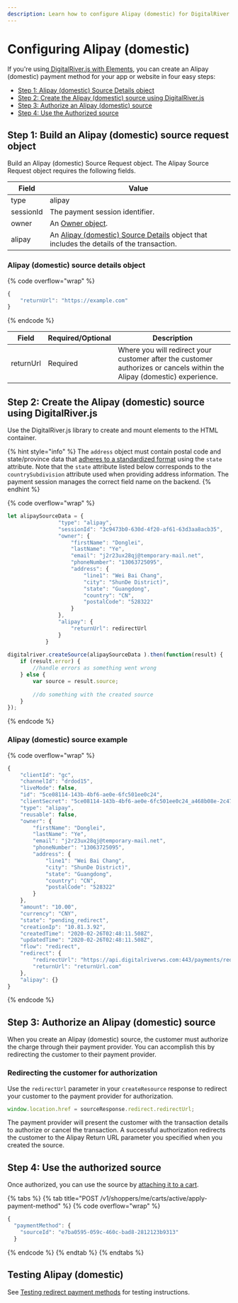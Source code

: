 ```yaml
---
description: Learn how to configure Alipay (domestic) for DigitalRiver.js with Elements
---
```


# Configuring Alipay (domestic)

If you're using[ DigitalRiver.js with Elements](../), you can create an Alipay (domestic) payment method for your app or website in four easy steps:

* [Step 1: Alipay (domestic) Source Details object](alipay.md#step-1-build-an-alipay-domestic-source-request-object)
* [Step 2: Create the Alipay (domestic) source using DigitalRiver.js](alipay.md#step-2-create-the-alipay-domestic-source-using-digitalriver.js)
* [Step 3: Authorize an Alipay (domestic) source](alipay.md#step-3-authorize-an-alipay-domestic-source)
* [Step 4: Use the Authorized source](alipay.md#step-4-use-the-authorized-source)

## Step 1: Build an Alipay (domestic) source request object

Build an Alipay (domestic) Source Request object. The Alipay Source Request object requires the following fields.

| Field     | Value                                                                                                                                       |
| --------- | ------------------------------------------------------------------------------------------------------------------------------------------- |
| type      | alipay                                                                                                                                      |
| sessionId | The payment session identifier.                                                                                                             |
| owner     | An [Owner object](common-payment-objects.md#owner-object).                                                                                  |
| alipay    | An [Alipay (domestic) Source Details](alipay.md#alipay-domestic-source-details-object) object that includes the details of the transaction. |

### Alipay (domestic) source details object

{% code overflow="wrap" %}
```javascript
{
    "returnUrl": "https://example.com"
}
```
{% endcode %}

| Field     | Required/Optional | Description                                                                                                             |
| --------- | ----------------- | ----------------------------------------------------------------------------------------------------------------------- |
| returnUrl | Required          | Where you will redirect your customer after the customer authorizes or cancels within the Alipay (domestic) experience. |

## Step 2: Create the Alipay (domestic) source using DigitalRiver.js

Use the DigitalRiver.js library to create and mount elements to the HTML container.

{% hint style="info" %}
The `address` object must contain postal code and state/province data that [adheres to a standardized format](../../../../shopper-apis/cart/creating-or-updating-a-cart/providing-address-information.md) using the `state` attribute. Note that the `state` attribute listed below corresponds to the `countrySubdivision` attribute used when providing address information. The payment session manages the correct field name on the backend.
{% endhint %}

{% code overflow="wrap" %}
```javascript
let alipaySourceData = {
                "type": "alipay",
                "sessionId": "3c9473b0-630d-4f20-af61-63d3aa8acb35",
                "owner": {
                    "firstName": "Donglei",
                    "lastName": "Ye",
                    "email": "j2r23ux28qj@temporary-mail.net",
                    "phoneNumber": "13063725095",
                    "address": {
                        "line1": "Wei Bai Chang",
                        "city": "ShunDe District)",
                        "state": "Guangdong",
                        "country": "CN",
                        "postalCode": "528322"
                    }
                },
                "alipay": {
                    "returnUrl": redirectUrl
                }
            }
 
digitalriver.createSource(alipaySourceData ).then(function(result) {
    if (result.error) {
        //handle errors as something went wrong
    } else {
        var source = result.source;
     
        //do something with the created source
    }
});
```
{% endcode %}

### Alipay (domestic) source example

{% code overflow="wrap" %}
```javascript
{
    "clientId": "gc",
    "channelId": "drdod15",
    "liveMode": false,
    "id": "5ce08114-143b-4bf6-ae0e-6fc501ee0c24",
    "clientSecret": "5ce08114-143b-4bf6-ae0e-6fc501ee0c24_a468b08e-2c47-4531-82af-d48d80ff6dcc",
    "type": "alipay",
    "reusable": false,
    "owner": {
        "firstName": "Donglei",
        "lastName": "Ye",
        "email": "j2r23ux28qj@temporary-mail.net",
        "phoneNumber": "13063725095",
        "address": {
            "line1": "Wei Bai Chang",
            "city": "ShunDe District)",
            "state": "Guangdong",
            "country": "CN",
            "postalCode": "528322"    
        }
    },
    "amount": "10.00",
    "currency": "CNY",
    "state": "pending_redirect",
    "creationIp": "10.81.3.92",
    "createdTime": "2020-02-26T02:48:11.508Z",
    "updatedTime": "2020-02-26T02:48:11.508Z",
    "flow": "redirect",
    "redirect": {
        "redirectUrl": "https://api.digitalriverws.com:443/payments/redirects/51314834-9bf9-483f-b3a7-4b36a14d3f5c?apiKey=pk_hc_e03ee62c0d964bb3ac75595b1203d13c",
        "returnUrl": "returnUrl.com"
    },
    "alipay": {}
}
```
{% endcode %}

## Step 3: Authorize an Alipay (domestic) source

When you create an Alipay (domestic) source, the customer must authorize the charge through their payment provider. You can accomplish this by redirecting the customer to their payment provider.

### Redirecting the customer for authorization

Use the `redirectUrl` parameter in your `createResource` response to redirect your customer to the payment provider for authorization.

```javascript
window.location.href = sourceResponse.redirect.redirectUrl;
```

The payment provider will present the customer with the transaction details to authorize or cancel the transaction. A successful authorization redirects the customer to the Alipay Return URL parameter you specified when you created the source.

## Step 4: Use the authorized source

Once authorized, you can use the source by [attaching it to a cart](../../../sources/#attaching-a-payment-method-to-an-order-or-cart).

{% tabs %}
{% tab title="POST /v1/shoppers/me/carts/active/apply-payment-method" %}
{% code overflow="wrap" %}
```javascript
{
  "paymentMethod": {
    "sourceId": "e7ba0595-059c-460c-bad8-2812123b9313"
  }

```
{% endcode %}
{% endtab %}
{% endtabs %}

## Testing Alipay (domestic)

See [Testing redirect payment methods](../../../../resources/testing-scenarios.md#testing-redirect-payment-methods) for testing instructions.
